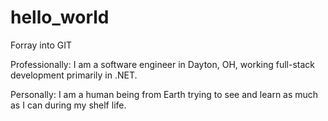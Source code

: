 # hello_world
Forray into GIT

Professionally: I am a software engineer in Dayton, OH, working full-stack development primarily in .NET.

Personally: I am a human being from Earth trying to see and learn as much as I can during my shelf life.
